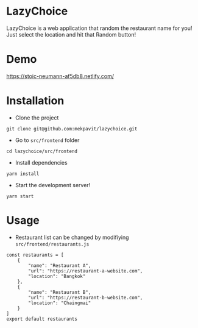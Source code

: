 # LazyChoice
LazyChoice is a web application that random the restaurant name for you! Just select the location and hit that Random button!

# Demo
https://stoic-neumann-af5db8.netlify.com/

# Installation

* Clone the project
```
git clone git@github.com:mekpavit/lazychoice.git
```
* Go to `src/frontend` folder
```
cd lazychoice/src/frontend
```
* Install dependencies
```
yarn install
```
* Start the development server!
```
yarn start
```

# Usage

* Restaurant list can be changed by modifiying `src/frontend/restaurants.js`
```
const restaurants = [
    {
        "name": "Restaurant A",
        "url": "https://restaurant-a-website.com",
        "location": "Bangkok"
    },
    {
        "name": "Restaurant B",
        "url": "https://restaurant-b-website.com",
        "location": "Chaingmai"
    }
]
export default restaurants
```
